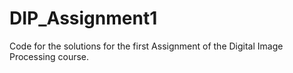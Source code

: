 # DIP_Assignment1
Code for the solutions for the first Assignment of the Digital Image Processing course.

